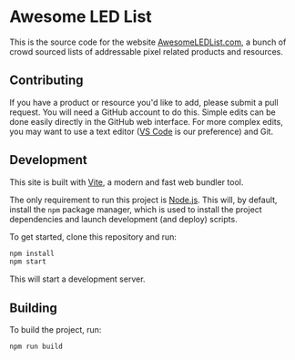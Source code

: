 # Awesome LED List

This is the source code for the website [AwesomeLEDList.com](https://awesomeledlist.com), a bunch of crowd sourced lists of addressable pixel related products and resources.

## Contributing

If you have a product or resource you'd like to add, please submit a pull request.
You will need a GitHub account to do this.
Simple edits can be done easily directly in the GitHub web interface.
For more complex edits, you may want to use a text editor ([VS Code](https://code.visualstudio.com) is our preference) and Git.

## Development

This site is built with [Vite](https://vitejs.dev/), a modern and fast web bundler tool.

The only requirement to run this project is [Node.js](https://nodejs.org/).
This will, by default, install the `npm` package manager, which is used to install the project dependencies and launch development (and deploy) scripts.

To get started, clone this repository and run:

```bash
npm install
npm start
```

This will start a development server.

## Building

To build the project, run:

```bash
npm run build
```